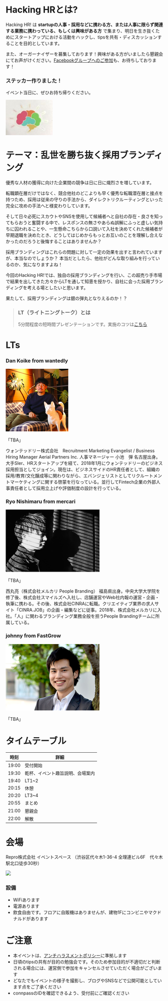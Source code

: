 # Hacking HRとは?

Hacking HR! は **startupの人事・採用などに携わる方、または人事に限らず関連する業務に携わっている、もしくは興味がある方** で集まり、明日を生き抜くためにスタートアップにおける活動をハックし、tipsを共有・ディスカッションすることを目的としています。

また、オーガーナイザーを募集しております！興味がある方がいましたら懇親会にてお声がけください。[Facebookグループへのご参加](https://www.facebook.com/groups/2084888991577412/)も、お待ちしております！

### ステッカー作りました！

イベント当日に、ぜひお持ち帰りください。

![](https://github.com/hacking-hr/hacking-hr/blob/master/meetups/7/stecker.png?raw=true)

# テーマ：乱世を勝ち抜く採用ブランディング

優秀な人材の獲得に向けた企業間の競争は日に日に熾烈さを増しています。

転職顕在層だけではなく、競合他社のどこよりも早く優秀な転職潜在層と接点を持つため、採用は従来の守りの手法から、ダイレクトリクルーティングといった完全に攻めの手法へと様変わりしています。

そして日々必死にスカウトやSNSを使用して候補者へと自社の存在・良さを知ってもらおうと奮闘する中で、レスポンスの無さやあらぬ誤解にふっと虚しい気持ちに囚われることや、一生懸命こちらから口説いて入社を決めてくれた候補者が早期退職を決めたとき、どうしてはじめからもっとお互いのことを理解し合えなかったのだろうと後悔することはありませんか？

採用ブランディングはこれらの問題に対して一定の効果を出すと言われていますが、本当なのでしょうか？
本当だとしたら、他社がどんな取り組みを行っているのか、気になりますよね！

今回のHacking HR!では、独自の採用ブランディングを行い、この超売り手市場で結果を出してきた方々からLTを通して知恵を授かり、自社に会った採用ブランディングを考える場としたいと思います。

果たして、採用ブランディングは銀の弾丸となりえるのか！？



> ### LT（ライトニングトーク）とは
> 5分間程度の短時間プレゼンテーションです。実施のコツは[こちら](http://develtips.com/etc/239)

# LTs

### Dan Koike from wantedly
![](https://github.com/hacking-hr/hacking-hr/blob/master/meetups/7/koike.png?raw=true)

「TBA」

ウォンテッドリー株式会社　Recruitment Marketing Evangelist / Business Hiring Manager
Aerial Partners Inc. 人事マネージャー
小池　弾
名古屋出身。大手SIer、HRスタートアップを経て、2018年1月にウォンテッドリーのビジネス採用担当としてジョイン。現在は、ビジネスサイドのHR責任者として、組織の採用/教育/文化醸成等に関わりながら、エバンジェリストとしてリクルートメントマーケティングに関する啓蒙を行なっている。並行してFintech企業の外部人事責任者として採用立上げや評価制度の設計を行っている。

### Ryo Nishimaru from mercari
![](https://github.com/hacking-hr/hacking-hr/blob/master/meetups/7/nishimaru.png?raw=true)

「TBA」

西丸亮（株式会社メルカリ People Branding）
福島県出身。中央大学大学院を修了後、株式会社スマイルズへ入社し、店舗運営やWeb社内報の運営・企画・執筆に携わる。その後、株式会社CINRAに転職。クリエイティブ業界の求人サイト「CINRA.JOB」の企画・編集などに従事。2018年、株式会社メルカリに入社。「人」に関わるブランディング業務全般を担うPeople Brandingチームに所属している。

### johnny from FastGrow
![](https://github.com/hacking-hr/hacking-hr/blob/master/meetups/7/johnny.png?raw=true)

「TBA」


# タイムテーブル

時刻 | 詳細
--- | ---
19:00 | 受付開始
19:30 | 乾杯、イベント趣旨説明、会場案内
19:40 | LT1~2
20:15 | 休憩
20:20 | LT3~4
20:55 | まとめ
21:00 | 懇親会
22:00 | 解散

# 会場

Repro株式会社 イベントスペース （渋谷区代々木1-36-4 全理連ビル6F　代々木駅北口徒歩30秒）

![](https://img.esa.io/uploads/production/attachments/2285/2018/07/26/21575/1e37e577-377a-4c99-88d0-a84accdce5be.jpg)

### 設備

- WiFiあります
- 電源あります
- 飲食自由です。フロアに自販機はありませんが、建物1Fにコンビニやマクドナルドがあります

# ご注意

- 本イベントは、[アンチハラスメントポリシー](http://25.ruby.or.jp/coc.ja.html)に準拠します
- 日頃のtipsの共有が目的の勉強会です。そのため参加目的が不適切だと判断される場合には、運営側で参加をキャンセルさせていただく場合がございます
- どなたでもイベントの様子を撮影し、ブログやSNSなどで公開可能としています点をご了承ください
- connpassのIDを確認できるよう、受付前にご確認ください
